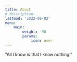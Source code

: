 ```yaml
---
title: About
# description:
lastmod: '2022-09-02'
menu:
    main: 
        weight: -90
        params:
            icon: user
---
```


"All I know is that I know nothing."